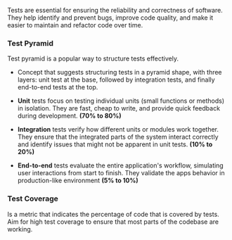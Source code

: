 Tests are essential for ensuring the reliability and correctness of software. They help identify and prevent bugs, improve code quality, and make it easier to maintain and refactor code over time.

### Test Pyramid

Test pyramid is a popular way to structure tests effectively.

- Concept that suggests structuring tests in a pyramid shape, with three layers: unit test at the base, followed by integration tests, and finally end-to-end tests at the top. 

- **Unit** tests focus on testing individual units (small functions or methods) in isolation. They are fast, cheap to write, and provide quick feedback during development. **(70% to 80%)**

- **Integration** tests verify how different units or modules work together. They ensure that the integrated parts of the system interact correctly and identify issues that might not be apparent in unit tests. **(10% to 20%)**

- **End-to-end** tests evaluate the entire application's workflow, simulating user interactions from start to finish. They validate the apps behavior in production-like environment **(5% to 10%)**

### Test Coverage

Is a metric that indicates the percentage of code that is covered by tests. Aim for high test coverage to ensure that most parts of the codebase are working.